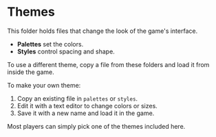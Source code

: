 # Themes

This folder holds files that change the look of the game's interface.

- **Palettes** set the colors.
- **Styles** control spacing and shape.

To use a different theme, copy a file from these folders and load it from inside the game.

To make your own theme:
1. Copy an existing file in `palettes` or `styles`.
2. Edit it with a text editor to change colors or sizes.
3. Save it with a new name and load it in the game.

Most players can simply pick one of the themes included here.
